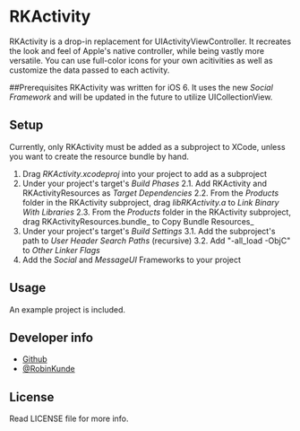# RKActivity
RKActivity is a drop-in replacement for UIActivityViewController. It recreates the look and feel of Apple's native controller, while being vastly more versatile. You can use full-color icons for your own acitivities as well as customize the data passed to each activity.

##Prerequisites
RKActivity was written for iOS 6. It uses the new _Social Framework_ and will be updated in the future to utilize UICollectionView.

## Setup
Currently, only RKActivity must be added as a subproject to XCode, unless you want to create the resource bundle by hand.

1. Drag _RKActivity.xcodeproj_ into your project to add as a subproject
2. Under your project's target's _Build Phases_
2.1. Add RKActivity and RKActivityResources as _Target Dependencies_
2.2. From the _Products_ folder in the RKActivity subproject, drag _libRKActivity.a_ to _Link Binary With Libraries_
2.3. From the _Products_ folder in the RKActivity subproject, drag RKActivityResources.bundle_ to Copy Bundle Resources_
3. Under your project's target's _Build Settings_
3.1. Add the subproject's path to _User Header Search Paths_ (recursive)
3.2. Add "-all_load -ObjC" to _Other Linker Flags_
4. Add the _Social_ and _MessageUI_ Frameworks to your project

## Usage
An example project is included.

## Developer info
* [Github](http://www.github.com/sapheriel)
* [@RobinKunde](http://www.twitter.com/robinkunde)

## License
Read LICENSE file for more info.
